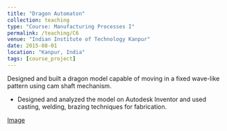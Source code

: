 ```yaml
---
title: "Dragon Automaton"
collection: teaching
type: "Course: Manufacturing Processes I"
permalink: /teaching/C6
venue: "Indian Institute of Technology Kanpur"
date: 2015-08-01
location: "Kanpur, India"
tags: [course_project]
---
```


Designed and built a dragon model capable of moving in a fixed wave-like pattern using cam shaft mechanism.
* Designed and analyzed the model on Autodesk Inventor and used casting, welding, brazing techniques for fabrication.

[Image](http://shubhg1996.github.io/files/dragon.PNG)